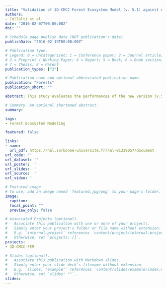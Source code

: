 ```yaml
---
title: "Validation of 3D-CMCC Forest Ecosystem Model (v. 5.1) against eddy covariance data for 10 European forest sites"
authors:
- Collalti et al.
date: "2016-02-07T00:00:00Z"
doi: ""

# Schedule page publish date (NOT publication's date).
publishDate: "2016-02-19T00:00:00Z"

# Publication type.
# Legend: 0 = Uncategorized; 1 = Conference paper; 2 = Journal article;
# 3 = Preprint / Working Paper; 4 = Report; 5 = Book; 6 = Book section;
# 7 = Thesis; 8 = Patent
publication_types: ["2"]

# Publication name and optional abbreviated publication name.
publication: "Forests"
publication_short: ""

abstract: This study evaluates the performances of the new version (v.5.1) of 3D-CMCC Forest Ecosystem Model (FEM) in simulating gross primary productivity (GPP), against eddy covariance GPP data for 10 FLUXNET forest sites across Europe. A new carbon allocation module, coupled with new both phenological and autotrophic respiration schemes, was implemented in this new daily version. Model ability in reproducing timing and magnitude of daily and monthly GPP fluctuations is validated at intra-annual and inter-annual scale, including extreme anomalous seasons. With the purpose to test the 3D-CMCC FEM applicability over Europe without a site-related calibration, the model has been deliberately parametrized with a single set of species-specific parametrizations for each forest ecosystem. The model consistently reproduces both in timing and in magnitude daily and monthly GPP variability across all sites, with the exception of the two Mediterranean sites. We find that 3D-CMCC FEM tends to better simulate the timing of inter-annual anomalies than their magnitude within measurements' uncertainty. In six of eight sites where data are available, the model well reproduces the 2003 summer drought event. Finally, for three sites we evaluate whether a Published by Copernicus Publications on behalf of the European Geosciences Union. 480 A. Collalti et al.: Validation of 3D-CMCC Forest Ecosystem Model (v.5.1) more accurate representation of forest structural characteristics (i.e. cohorts, forest layers) and species composition can improve model results. 

# Summary. An optional shortened abstract.
summary:

tags:
- Forest Ecosystem Modeling

featured: false

links:
- name:
  url_pdf: https://hal.sorbonne-universite.fr/hal-01339057/document
url_code: ''
url_dataset: ''
url_poster: ''
url_slides: ''
url_source: ''
url_video: ''

# Featured image
# To use, add an image named `featured.jpg/png` to your page's folder.
image:
  caption:
  focal_point: ""
  preview_only: false

# Associated Projects (optional).
#   Associate this publication with one or more of your projects.
#   Simply enter your project's folder or file name without extension.
#   E.g. `internal-project` references `content/project/internal-project/index.md`.
#   Otherwise, set `projects: []`.
projects:
- 3D-CMCC-FEM

# Slides (optional).
#   Associate this publication with Markdown slides.
#   Simply enter your slide deck's filename without extension.
#   E.g. `slides: "example"` references `content/slides/example/index.md`.
#   Otherwise, set `slides: ""`.
slides:
---
```

